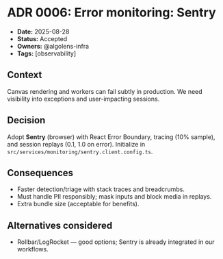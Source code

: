 # ADR 0006: Error monitoring: Sentry

- **Date:** 2025-08-28
- **Status:** Accepted
- **Owners:** @algolens-infra
- **Tags:** [observability]

## Context

Canvas rendering and workers can fail subtly in production. We need visibility into exceptions and user-impacting sessions.

## Decision

Adopt **Sentry** (browser) with React Error Boundary, tracing (10% sample), and session replays (0.1, 1.0 on error). Initialize in `src/services/monitoring/sentry.client.config.ts`.

## Consequences

- Faster detection/triage with stack traces and breadcrumbs.
- Must handle PII responsibly; mask inputs and block media in replays.
- Extra bundle size (acceptable for benefits).

## Alternatives considered

- Rollbar/LogRocket — good options; Sentry is already integrated in our workflows.

